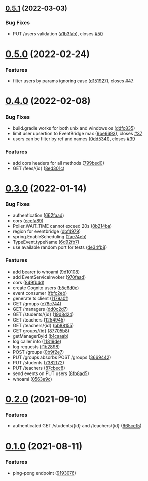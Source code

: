 ## [0.5.1](https://github.com/hei-school/hei-admin-api/compare/v0.5.0...v0.5.1) (2022-03-03)


### Bug Fixes

* PUT /users validation ([a1b3fab](https://github.com/hei-school/hei-admin-api/commit/a1b3fabf692cf4a75b64a37393e8604fc80c99db)), closes [#50](https://github.com/hei-school/hei-admin-api/issues/50)



# [0.5.0](https://github.com/hei-school/hei-admin-api/compare/v0.4.0...v0.5.0) (2022-02-24)


### Features

* filter users by params ignoring case ([d151927](https://github.com/hei-school/hei-admin-api/commit/d151927dd01bdb31604af85b69c7031aedf2b71f)), closes [#47](https://github.com/hei-school/hei-admin-api/issues/47)



# [0.4.0](https://github.com/hei-school/hei-admin-api/compare/v0.3.0...v0.4.0) (2022-02-08)


### Bug Fixes

* build.gradle works for both unix and windows os ([ddfc835](https://github.com/hei-school/hei-admin-api/commit/ddfc83510b68bec2212ec7feaa5980f239071c8c))
* limit user upsertion to EventBridge max ([9be6693](https://github.com/hei-school/hei-admin-api/commit/9be66939823eecfbdf6c4c134a1c1f5b630415a8)), closes [#37](https://github.com/hei-school/hei-admin-api/issues/37)
* users can be filter by ref and names ([0dd534f](https://github.com/hei-school/hei-admin-api/commit/0dd534f2952d8a835180c0c39aa2e355958a0fe2)), closes [#39](https://github.com/hei-school/hei-admin-api/issues/39)


### Features

* add cors headers for all methods ([799bed0](https://github.com/hei-school/hei-admin-api/commit/799bed0d7fe66e9e8ec1ac28e1ddff335a86db19))
* GET /fees/{id} ([8ed301c](https://github.com/hei-school/hei-admin-api/commit/8ed301ca58cbf2b767940dba0da2a7e676e720f8))



# [0.3.0](https://github.com/hei-school/hei-admin-api/compare/v0.2.0...v0.3.0) (2022-01-14)


### Bug Fixes

* authentication ([662faad](https://github.com/hei-school/hei-admin-api/commit/662faad963bbb267a5f32c31e4c0d5ca8c8ef15c))
* cors ([ecefa89](https://github.com/hei-school/hei-admin-api/commit/ecefa8917f50ae6cdf8b88fb2097d067cd28c50e))
* Poller.WAIT_TIME cannot exceed 20s ([8b214ba](https://github.com/hei-school/hei-admin-api/commit/8b214ba89deda3f74591f332f3a067becd9b0a4b))
* region for eventbridge ([dbf4979](https://github.com/hei-school/hei-admin-api/commit/dbf4979a37f8e7d250869c6d40c09e7a9dff33d8))
* spring.EnableScheduling ([2ae74eb](https://github.com/hei-school/hei-admin-api/commit/2ae74eb7c9f98aa231d0b0ae6930026e8326558e))
* TypeEvent.typeName ([6d92fb7](https://github.com/hei-school/hei-admin-api/commit/6d92fb71e413694a488890819ea3d26849755712))
* use available random port for tests ([de34fb8](https://github.com/hei-school/hei-admin-api/commit/de34fb891b0bace6ff4ce130c8c6e4a1f187c7ce))


### Features

* add bearer to whoami ([9d10108](https://github.com/hei-school/hei-admin-api/commit/9d10108f14038dff2cb8d5d5a371181710adbd65))
* add EventServiceInvoker ([970faad](https://github.com/hei-school/hei-admin-api/commit/970faadecf37a58978cca4c11cfc59bbfd85f92f))
* cors ([849fb4d](https://github.com/hei-school/hei-admin-api/commit/849fb4dccd4175cc92e39ca840d6899a0972d46e))
* create Cognito users ([b5e6d0e](https://github.com/hei-school/hei-admin-api/commit/b5e6d0ec92cd9975d80fd28c15ca83f75e3e9fb2))
* event consumer ([fbfc2eb](https://github.com/hei-school/hei-admin-api/commit/fbfc2ebd7c762ebb3e6e85ad98e8bd1b6a719943))
* generate ts client ([1179a0f](https://github.com/hei-school/hei-admin-api/commit/1179a0f5354de564a5fb7721d6cfc1fb15d7b4d9))
* GET /groups ([e78c744](https://github.com/hei-school/hei-admin-api/commit/e78c744d4d3b4bc76519e0d2eaf4da470ae70fd1))
* GET /managers ([dd0c2d7](https://github.com/hei-school/hei-admin-api/commit/dd0c2d78b12f5640321337869538e18001f79e34))
* GET /students/{id} ([19d8d24](https://github.com/hei-school/hei-admin-api/commit/19d8d24e6557c58124d9c69e2cedff634e1ab56a))
* GET /teachers ([1254945](https://github.com/hei-school/hei-admin-api/commit/12549453d8407d98cf326adbf775afaeeeb22869))
* GET /teachers/{id} ([bb88155](https://github.com/hei-school/hei-admin-api/commit/bb88155b20dc0c6e8af934432b34be09d9efb6b5))
* GET groups/{id} ([87705b8](https://github.com/hei-school/hei-admin-api/commit/87705b87650f8223a6f285b69115f7673fdba1bd))
* getManagerById ([b1caaab](https://github.com/hei-school/hei-admin-api/commit/b1caaab9121d89c044e79bfe258aa179bd6c6f2c))
* log caller info ([11819de](https://github.com/hei-school/hei-admin-api/commit/11819de66dcda4e97084afc359aea5721d874c2a))
* log requests ([f1b2898](https://github.com/hei-school/hei-admin-api/commit/f1b28988df5ab30a976494665948f23ba6823b0d))
* POST /groups ([0b9f2e7](https://github.com/hei-school/hei-admin-api/commit/0b9f2e7bc72332b8feeb7da170c658aea6fc4f86))
* PUT /groups absorbs POST /groups ([3669442](https://github.com/hei-school/hei-admin-api/commit/3669442f4d1ccbb8b99242953d8fffbec713a56a))
* PUT /students ([7382f72](https://github.com/hei-school/hei-admin-api/commit/7382f7236914b31f4bf56f09fde4355d4b99f283))
* PUT /teachers ([87cbec8](https://github.com/hei-school/hei-admin-api/commit/87cbec80f5f3dd961ee0bdad74fa40d5839c20cc))
* send events on PUT users ([8fb8ad5](https://github.com/hei-school/hei-admin-api/commit/8fb8ad58f975fe45a27bac36777f560e42af44c4))
* whoami ([0563e9c](https://github.com/hei-school/hei-admin-api/commit/0563e9c8d1cee528429a35f34365ec7dc4ad84cd))



# [0.2.0](https://github.com/hei-school/hei-admin-api/compare/v0.1.0...v0.2.0) (2021-09-10)


### Features

* authenticated GET /students/{id} and /teachers/{id} ([665cef5](https://github.com/hei-school/hei-admin-api/commit/665cef5ede25c3253cf727c5c9dcb56fdec1a66c))



# [0.1.0](https://github.com/hei-school/hei-admin-api/compare/91930769a08d93b29b795201c438f464e7697018...v0.1.0) (2021-08-11)


### Features

* ping-pong endpoint ([9193076](https://github.com/hei-school/hei-admin-api/commit/91930769a08d93b29b795201c438f464e7697018))



